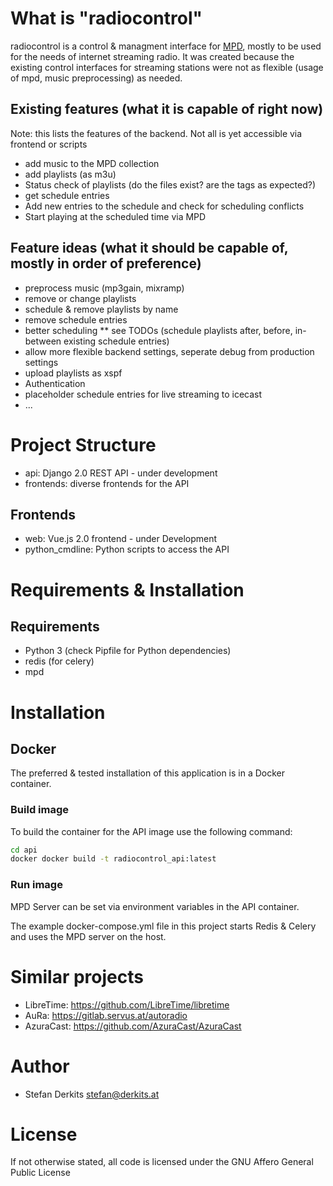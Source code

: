 # What is "radiocontrol"

radiocontrol is a control & managment interface for [MPD](http://www.musicpd.org/), mostly to be used for the needs of internet streaming radio.
It was created because the existing control interfaces for streaming stations were not as flexible (usage of mpd, music preprocessing) as needed.

## Existing features (what it is capable of right now)

Note: this lists the features of the backend. Not all is yet accessible via frontend or scripts

* add music to the MPD collection
* add playlists (as m3u)
* Status check of playlists (do the files exist? are the tags as expected?)
* get schedule entries
* Add new entries to the schedule and check for scheduling conflicts
* Start playing at the scheduled time via MPD

## Feature ideas (what it should be capable of, mostly in order of preference)

* preprocess music (mp3gain, mixramp)
* remove or change playlists
* schedule & remove playlists by name
* remove schedule entries
* better scheduling
** see TODOs (schedule playlists after, before, in-between existing schedule entries)
* allow more flexible backend settings, seperate debug from production settings
* upload playlists as xspf
* Authentication
* placeholder schedule entries for live streaming to icecast
* ...

# Project Structure

* api: Django 2.0 REST API - under development
* frontends: diverse frontends for the API

## Frontends

* web: Vue.js 2.0 frontend - under Development
* python_cmdline: Python scripts to access the API

# Requirements & Installation

## Requirements

* Python 3 (check Pipfile for Python dependencies)
* redis (for celery)
* mpd

# Installation

## Docker

The preferred & tested installation of this application is in a Docker container.

### Build image

To build the container for the API image use the following command:

```bash
cd api
docker docker build -t radiocontrol_api:latest
```

### Run image

MPD Server can be set via environment variables in the API container.

The example docker-compose.yml file in this project starts Redis & Celery and uses the MPD server on the host.

# Similar projects

* LibreTime: https://github.com/LibreTime/libretime
* AuRa: https://gitlab.servus.at/autoradio
* AzuraCast: https://github.com/AzuraCast/AzuraCast


# Author

* Stefan Derkits <stefan@derkits.at>

# License

If not otherwise stated, all code is licensed under the GNU Affero General Public License
